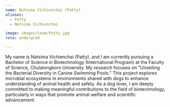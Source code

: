 ```yaml
---
name: Natsima Vichienchai (Patty)
aliases:
  - Patty
  - Natsima Vichienchai

image: images/team/Patty.jpg
role: undergrad

---
```


My name is Natsima Vichienchai (Patty), and I am currently pursuing a Bachelor of Science in Biotechnology (International Program) at the Faculty of Science, Chulalongkorn University. My research focuses on "Unveiling the Bacterial Diversity in Canine Swimming Pools." This project explores microbial ecosystems in environments shared with dogs to enhance understanding of animal health and safety. As a dog lover, I am deeply committed to making meaningful contributions to the field of biotechnology, particularly in ways that promote animal welfare and scientific advancement.
